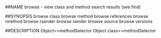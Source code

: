 ##NAME
  browse - view class and method search results (see find)

##SYNOPSIS
  browse class <regex-pattern>
  browse method <selector>
  browse references <variableOrGlobalName>
  browse rmethod <regex-pattern>
  browse rsender <regex-pattern>
  browse sender <selector>
  browse source <regex-pattern>
  browse versions <method-spec>

##DESCRIPTION
  <method-spec>
    Object>>methodSelector
    Object class>>methodSelector
